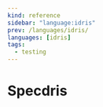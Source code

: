 ```yaml
---
kind: reference
sidebar: "language:idris"
prev: /languages/idris/
languages: [idris]
tags:
  - testing
---
```


# Specdris

<!--
TODO: Finish this reference
TODO: Add tutorial and link to it
TODO: Add any recipes and link to them
-->
